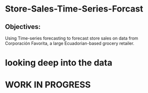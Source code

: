 # Store-Sales-Time-Series-Forcast

## Objectives:

Using Time-series forecasting to forecast store sales on data from Corporación Favorita, a large Ecuadorian-based grocery retailer.

# looking deep into the data


# WORK IN PROGRESS
